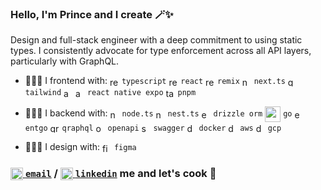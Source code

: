 ### Hello, I'm Prince and I create 🪄✨

Design and full-stack engineer with a deep commitment to using static types. I consistently advocate for type enforcement across all API layers, particularly with GraphQL.

- 👨🏾‍💻 I frontend with: 
  <img align="center" width="15px" alt="react" src="https://cdn.jsdelivr.net/gh/devicons/devicon@latest/icons/typescript/typescript-original.svg"/> `typescript` 
  <img align="center" width="15px" alt="react" src="https://cdn.jsdelivr.net/gh/devicons/devicon@latest/icons/react/react-original.svg"/> `react` 
  <img align="center" width="15px" alt="remix" src="https://remix.run/_brand/remix-letter-glowing.svg"/> `remix`
  <img align="center" width="15px" alt="next.ts" src="https://cdn.jsdelivr.net/gh/devicons/devicon@latest/icons/nextjs/nextjs-original.svg"/> `next.ts`
  <img align="center" width="15px" alt="golang" src="https://cdn.jsdelivr.net/gh/devicons/devicon@latest/icons/tailwindcss/tailwindcss-original.svg"/> `tailwind`
  <img align="center" width="15px" alt="android" src="https://cdn.jsdelivr.net/gh/devicons/devicon@latest/icons/android/android-original.svg"/> <img align="center" width="15px" alt="apple" src="https://cdn.jsdelivr.net/gh/devicons/devicon@latest/icons/apple/apple-original.svg"/> `react native expo`
  <img align="center" width="15px" alt="tailwind" src="https://cdn.jsdelivr.net/gh/devicons/devicon@latest/icons/pnpm/pnpm-original.svg"/> `pnpm`

- 👨🏾‍💻 I backend with: 
  <img align="center" width="15px" alt="node.js" src="https://cdn.jsdelivr.net/gh/devicons/devicon@latest/icons/nodejs/nodejs-original.svg"/> `node.ts`
  <img align="center" width="15px" alt="nest.js" src="https://cdn.jsdelivr.net/gh/devicons/devicon@latest/icons/nestjs/nestjs-original.svg"/> `nest.ts`
  <img align="center" width="15px" alt="entgo" src="https://orm.drizzle.team/svg/drizzle.svg"/> `drizzle orm`
  <img align="center" width="25px" alt="go" src="https://cdn.jsdelivr.net/gh/devicons/devicon@latest/icons/go/go-original-wordmark.svg"/> `go`
  <img align="center" width="15px" alt="entgo" src="https://cdn.jsdelivr.net/gh/devicons/devicon@latest/icons/go/go-original.svg"/> `entgo`
  <img align="center" width="15px" alt="qraphql" src="https://cdn.jsdelivr.net/gh/devicons/devicon@latest/icons/graphql/graphql-plain.svg"/> `qraphql`
  <img align="center" width="15px" alt="openapi" src="https://cdn.jsdelivr.net/gh/devicons/devicon@latest/icons/openapi/openapi-original.svg"/> `openapi`
  <img align="center" width="15px" alt="swagger" src="https://cdn.jsdelivr.net/gh/devicons/devicon@latest/icons/swagger/swagger-original.svg"/> `swagger`
  <img align="center" width="15px" alt="docker" src="https://cdn.jsdelivr.net/gh/devicons/devicon@latest/icons/docker/docker-original.svg"/> `docker`
  <img align="center" width="15px" alt="docker" src="https://cdn.jsdelivr.net/gh/devicons/devicon@latest/icons/amazonwebservices/amazonwebservices-original-wordmark.svg"/> `aws`
  <img align="center" width="15px" alt="docker" src="https://cdn.jsdelivr.net/gh/devicons/devicon@latest/icons/googlecloud/googlecloud-original.svg"/> `gcp`

- 👨🏾‍🎨 I design with: <img align="center" width="15px" alt="figma" src="https://cdn.jsdelivr.net/gh/devicons/devicon@latest/icons/figma/figma-original.svg"/> `figma`

### <a href="mailto:ofori.kwadwop@gmail.com" align="center"><img align="center" width="20px" alt="linkedin" src="https://upload.wikimedia.org/wikipedia/commons/thumb/7/7e/Gmail_icon_%282020%29.svg/1024px-Gmail_icon_%282020%29.svg.png"/> `email`</a> / <a href="https://linkedin.com/in/prince-ofori" align="center"><img align="center" width="20px" alt="linkedin" src="https://cdn.jsdelivr.net/gh/devicons/devicon@latest/icons/linkedin/linkedin-original.svg"/> `linkedin`</a> me and let's cook 🍲


